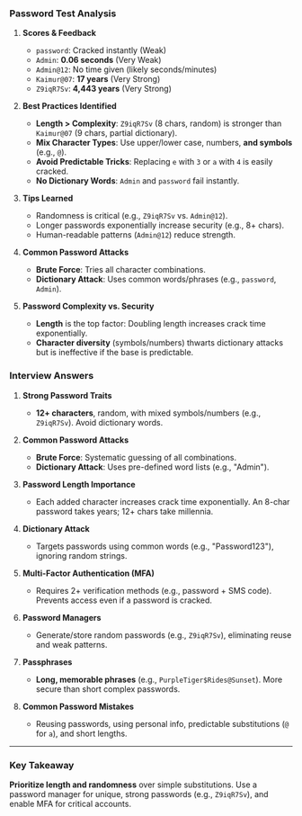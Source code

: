 ### **Password Test Analysis**  
1. **Scores & Feedback**  
   - `password`: Cracked instantly (Weak)  
   - `Admin`: **0.06 seconds** (Very Weak)  
   - `Admin@12`: No time given (likely seconds/minutes)  
   - `Kaimur@07`: **17 years** (Very Strong)  
   - `Z9iqR7Sv`: **4,443 years** (Very Strong)  

2. **Best Practices Identified**  
   - **Length > Complexity**: `Z9iqR7Sv` (8 chars, random) is stronger than `Kaimur@07` (9 chars, partial dictionary).  
   - **Mix Character Types**: Use upper/lower case, numbers, **and symbols** (e.g., `@`).  
   - **Avoid Predictable Tricks**: Replacing `e` with `3` or `a` with `4` is easily cracked.  
   - **No Dictionary Words**: `Admin` and `password` fail instantly.  

3. **Tips Learned**  
   - Randomness is critical (e.g., `Z9iqR7Sv` vs. `Admin@12`).  
   - Longer passwords exponentially increase security (e.g., 8+ chars).  
   - Human-readable patterns (`Admin@12`) reduce strength.  

4. **Common Password Attacks**  
   - **Brute Force**: Tries all character combinations.  
   - **Dictionary Attack**: Uses common words/phrases (e.g., `password`, `Admin`).  

5. **Password Complexity vs. Security**  
   - **Length** is the top factor: Doubling length increases crack time exponentially.  
   - **Character diversity** (symbols/numbers) thwarts dictionary attacks but is ineffective if the base is predictable.  
### **Interview Answers**  
1. **Strong Password Traits**  
   - **12+ characters**, random, with mixed symbols/numbers (e.g., `Z9iqR7Sv`). Avoid dictionary words.  

2. **Common Password Attacks**  
   - **Brute Force**: Systematic guessing of all combinations.  
   - **Dictionary Attack**: Uses pre-defined word lists (e.g., "Admin").  

3. **Password Length Importance**  
   - Each added character increases crack time exponentially. An 8-char password takes years; 12+ chars take millennia.  

4. **Dictionary Attack**  
   - Targets passwords using common words (e.g., "Password123"), ignoring random strings.  

5. **Multi-Factor Authentication (MFA)**  
   - Requires 2+ verification methods (e.g., password + SMS code). Prevents access even if a password is cracked.  

6. **Password Managers**  
   - Generate/store random passwords (e.g., `Z9iqR7Sv`), eliminating reuse and weak patterns.  

7. **Passphrases**  
   - **Long, memorable phrases** (e.g., `PurpleTiger$Rides@Sunset`). More secure than short complex passwords.  

8. **Common Password Mistakes**  
   - Reusing passwords, using personal info, predictable substitutions (`@` for `a`), and short lengths.  

---

### **Key Takeaway**  
**Prioritize length and randomness** over simple substitutions. Use a password manager for unique, strong passwords (e.g., `Z9iqR7Sv`), and enable MFA for critical accounts.
